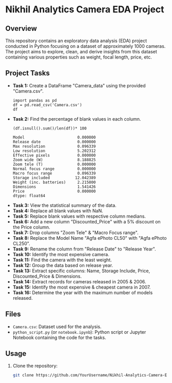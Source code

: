# Nikhil Analytics Camera EDA Project

## Overview
This repository contains an exploratory data analysis (EDA) project conducted in Python focusing on a dataset of approximately 1000 cameras. The project aims to explore, clean, and derive insights from this dataset containing various properties such as weight, focal length, price, etc.

## Project Tasks
- **Task 1:** Create a DataFrame "Camera_data" using the provided "Camera.csv".
  ```
  import pandas as pd 
  df = pd.read_csv('Camera.csv')
  df
  ```
- **Task 2:** Find the percentage of blank values in each column.
  ```
  (df.isnull().sum()/len(df))* 100
  ```
  ```
  Model                       0.000000
  Release date                0.000000
  Max resolution              0.096339
  Low resolution              5.202312
  Effective pixels            0.000000
  Zoom wide (W)               8.188825
  Zoom tele (T)               0.000000
  Normal focus range          0.000000
  Macro focus range           0.096339
  Storage included           12.042389
  Weight (inc. batteries)     2.215800
  Dimensions                  1.541426
  Price                       0.000000
  dtype: float64
  ```
- **Task 3:** View the statistical summary of the data.
- **Task 4:** Replace all blank values with NaN.
- **Task 5:** Replace blank values with respective column medians.
- **Task 6:** Add a new column "Discounted_Price" with a 5% discount on the Price column.
- **Task 7:** Drop columns "Zoom Tele" & "Macro Focus range".
- **Task 8:** Replace the Model Name "Agfa ePhoto CL50" with "Agfa ePhoto CL250".
- **Task 9:** Rename the column from "Release Date" to "Release Year".
- **Task 10:** Identify the most expensive camera.
- **Task 11:** Find the camera with the least weight.
- **Task 12:** Group the data based on release year.
- **Task 13:** Extract specific columns: Name, Storage Include, Price, Discounted_Price & Dimensions.
- **Task 14:** Extract records for cameras released in 2005 & 2006.
- **Task 15:** Identify the most expensive & cheapest camera in 2007.
- **Task 16:** Determine the year with the maximum number of models released.

## Files
- `Camera.csv`: Dataset used for the analysis.
- `python_script.py` (or `notebook.ipynb`): Python script or Jupyter Notebook containing the code for the tasks.

## Usage
1. Clone the repository:
   ```bash
   git clone https://github.com/YourUsername/Nikhil-Analytics-Camera-EDA-Python.git

